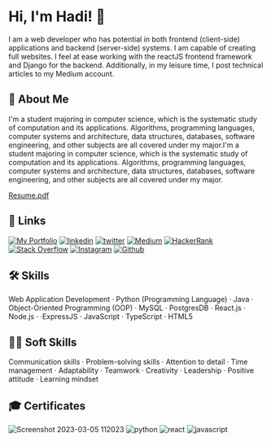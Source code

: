 
# Hi, I'm Hadi! 👋
I am a web developer who has potential in both frontend (client-side) applications and backend (server-side) systems. I am capable of creating full websites. I feel at ease working with the reactJS frontend framework and Django for the backend. Additionally, in my leisure time, I post technical articles to my Medium account.


## 🚀 About Me
I'm a student majoring in computer science, which is the systematic study of computation and its applications. Algorithms, programming languages, computer systems and architecture, data structures, databases, software engineering, and other subjects are all covered under my major.I'm a student majoring in computer science, which is the systematic study of computation and its applications. Algorithms, programming languages, computer systems and architecture, data structures, databases, software engineering, and other subjects are all covered under my major.

[Resume.pdf](https://github.com/hadysoufan/hadysoufan/files/10891469/Resume.pdf)




## 🔗 Links
[![My Portfolio](https://img.shields.io/badge/My%20Portfolio-%2312100E.svg?style=for-the-badge&logo=github&logoColor=white)](https://hadysoufan.github.io/portfolio/)
[![linkedin](https://img.shields.io/badge/linkedin-0A66C2?style=for-the-badge&logo=linkedin&logoColor=white)](https://www.linkedin.com/in/hadi-soufan-b6011919a/)
[![twitter](https://img.shields.io/badge/twitter-1DA1F2?style=for-the-badge&logo=twitter&logoColor=white)](https://twitter.com/hadis0ufan)
[![Medium](https://img.shields.io/badge/Medium-%23000000.svg?style=for-the-badge&logo=Medium&logoColor=white)](https://medium.com/@hadisoufan)
[![HackerRank](https://img.shields.io/badge/HackerRank-%2367BC63.svg?style=for-the-badge&logo=HackerRank&logoColor=white)](https://www.hackerrank.com/hady_A_soufan?hr_r=1)
[![Stack Overflow](https://img.shields.io/badge/Stack%20Overflow-%23F58025.svg?style=for-the-badge&logo=Stack%20Overflow&logoColor=white)](https://stackoverflow.com/users/20323360/hadi-soufan)
[![Instagram](https://img.shields.io/badge/Instagram-%23E4405F.svg?style=for-the-badge&logo=Instagram&logoColor=white)](https://www.instagram.com/hadi.a.soufan/)
[![Github](https://img.shields.io/badge/my_portfolio-000?style=for-the-badge&logo=ko-fi&logoColor=white)](https://github.com/hadysoufan)







## 🛠 Skills
 Web Application Development
  · Python (Programming Language) · Java · Object-Oriented Programming (OOP) · MySQL · PostgresDB · React.js · Node.js · ·ExpressJS · JavaScript · TypeScript · HTML5 
  
  ## 👨‍💼 Soft Skills

Communication skills · Problem-solving skills · Attention to detail · Time management · Adaptability · Teamwork · Creativity · Leadership · Positive attitude · Learning mindset

## 🎓 Certificates
![Screenshot 2023-03-05 112023](https://user-images.githubusercontent.com/110059893/222952213-5cab0f9c-93c1-4325-b632-21ba3b8cd460.png)
![python](https://user-images.githubusercontent.com/110059893/222951678-48126889-af80-44f7-a1ec-4c36cc811de5.png)
![react](https://user-images.githubusercontent.com/110059893/222951679-41ea571e-19a2-426e-b525-d4b670908c5b.png)
![javascript](https://user-images.githubusercontent.com/110059893/222951684-b806b9e7-24ec-41e1-bebf-d97ca8f0622b.png)


